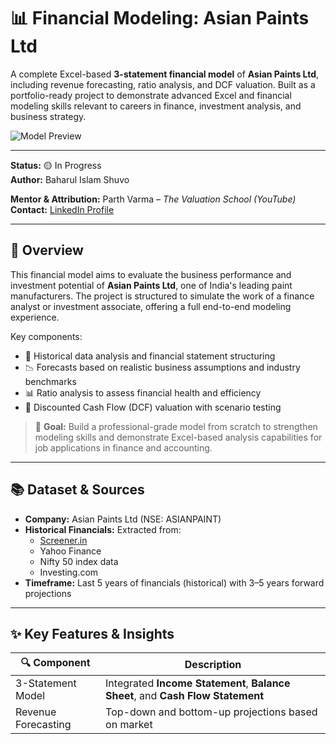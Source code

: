 # 📊 Financial Modeling: Asian Paints Ltd

A complete Excel-based **3-statement financial model** of **Asian Paints Ltd**, including revenue forecasting, ratio analysis, and DCF valuation. Built as a portfolio-ready project to demonstrate advanced Excel and financial modeling skills relevant to careers in finance, investment analysis, and business strategy.

![Model Preview](images/overview.png) <!-- Add your image here when ready -->

---

**Status:** 🟡 In Progress  
**Author:** Baharul Islam Shuvo 

**Mentor & Attribution:** Parth Varma – *The Valuation School (YouTube)*  
**Contact:** [LinkedIn Profile](https://www.linkedin.com/in/md-baharul-islam-shuvo-780484369/)

---

## 🧾 Overview

This financial model aims to evaluate the business performance and investment potential of **Asian Paints Ltd**, one of India's leading paint manufacturers. The project is structured to simulate the work of a finance analyst or investment associate, offering a full end-to-end modeling experience.

Key components:
- 🧮 Historical data analysis and financial statement structuring
- 📉 Forecasts based on realistic business assumptions and industry benchmarks
- 📊 Ratio analysis to assess financial health and efficiency
- 💸 Discounted Cash Flow (DCF) valuation with scenario testing

> 🎯 **Goal:** Build a professional-grade model from scratch to strengthen modeling skills and demonstrate Excel-based analysis capabilities for job applications in finance and accounting.

---

## 📚 Dataset & Sources

* **Company:** Asian Paints Ltd (NSE: ASIANPAINT)
* **Historical Financials:** Extracted from:
  - [Screener.in](https://www.screener.in/company/ASIANPAINT/)
  - Yahoo Finance
  - Nifty 50 index data
  - Investing.com
* **Timeframe:** Last 5 years of financials (historical) with 3–5 years forward projections

---

## ✨ Key Features & Insights

| 🔍 Component             | Description                                                                 |
|-------------------------|-----------------------------------------------------------------------------|
| 3-Statement Model       | Integrated **Income Statement**, **Balance Sheet**, and **Cash Flow Statement** |
| Revenue Forecasting     | Top-down and bottom-up projections based on market
